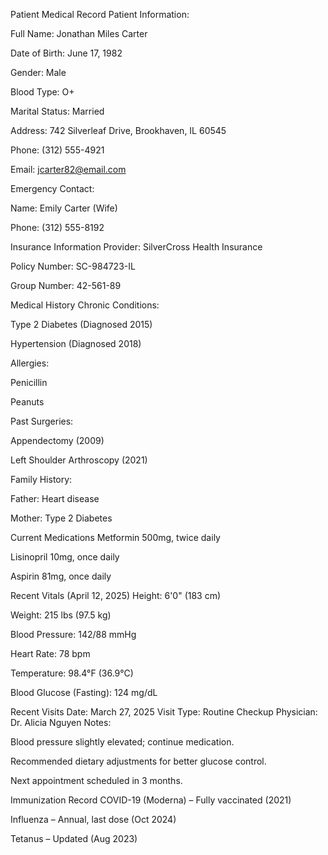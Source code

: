 Patient Medical Record
Patient Information:

Full Name: Jonathan Miles Carter

Date of Birth: June 17, 1982

Gender: Male

Blood Type: O+

Marital Status: Married

Address: 742 Silverleaf Drive, Brookhaven, IL 60545

Phone: (312) 555-4921

Email: jcarter82@email.com

Emergency Contact:

Name: Emily Carter (Wife)

Phone: (312) 555-8192

Insurance Information
Provider: SilverCross Health Insurance

Policy Number: SC-984723-IL

Group Number: 42-561-89

Medical History
Chronic Conditions:

Type 2 Diabetes (Diagnosed 2015)

Hypertension (Diagnosed 2018)

Allergies:

Penicillin

Peanuts

Past Surgeries:

Appendectomy (2009)

Left Shoulder Arthroscopy (2021)

Family History:

Father: Heart disease

Mother: Type 2 Diabetes

Current Medications
Metformin 500mg, twice daily

Lisinopril 10mg, once daily

Aspirin 81mg, once daily

Recent Vitals (April 12, 2025)
Height: 6'0" (183 cm)

Weight: 215 lbs (97.5 kg)

Blood Pressure: 142/88 mmHg

Heart Rate: 78 bpm

Temperature: 98.4°F (36.9°C)

Blood Glucose (Fasting): 124 mg/dL

Recent Visits
Date: March 27, 2025
Visit Type: Routine Checkup
Physician: Dr. Alicia Nguyen
Notes:

Blood pressure slightly elevated; continue medication.

Recommended dietary adjustments for better glucose control.

Next appointment scheduled in 3 months.

Immunization Record
COVID-19 (Moderna) – Fully vaccinated (2021)

Influenza – Annual, last dose (Oct 2024)

Tetanus – Updated (Aug 2023)
